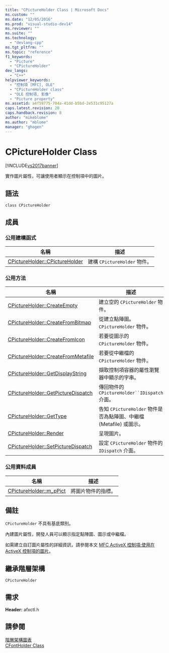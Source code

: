 ```yaml
---
title: "CPictureHolder Class | Microsoft Docs"
ms.custom: ""
ms.date: "12/05/2016"
ms.prod: "visual-studio-dev14"
ms.reviewer: ""
ms.suite: ""
ms.technology: 
  - "devlang-cpp"
ms.tgt_pltfrm: ""
ms.topic: "reference"
f1_keywords: 
  - "Picture"
  - "CPictureHolder"
dev_langs: 
  - "C++"
helpviewer_keywords: 
  - "控制項 [MFC], OLE"
  - "CPictureHolder class"
  - "OLE 控制項, 影像"
  - "Picture property"
ms.assetid: a4f59775-704a-41dd-b5bd-2e531c95127a
caps.latest.revision: 20
caps.handback.revision: 8
author: "mikeblome"
ms.author: "mblome"
manager: "ghogen"
---
```

# CPictureHolder Class
[!INCLUDE[vs2017banner](../../assembler/inline/includes/vs2017banner.md)]

實作圖片屬性，可讓使用者顯示在控制項中的圖片。  
  
## 語法  
  
```  
class CPictureHolder  
```  
  
## 成員  
  
### 公用建構函式  
  
|名稱|描述|  
|--------|--------|  
|[CPictureHolder::CPictureHolder](../Topic/CPictureHolder::CPictureHolder.md)|建構 `CPictureHolder` 物件。|  
  
### 公用方法  
  
|名稱|描述|  
|--------|--------|  
|[CPictureHolder::CreateEmpty](../Topic/CPictureHolder::CreateEmpty.md)|建立空的 `CPictureHolder` 物件。|  
|[CPictureHolder::CreateFromBitmap](../Topic/CPictureHolder::CreateFromBitmap.md)|從建立點陣圖。 `CPictureHolder` 物件。|  
|[CPictureHolder::CreateFromIcon](../Topic/CPictureHolder::CreateFromIcon.md)|若要從圖示的 `CPictureHolder` 物件。|  
|[CPictureHolder::CreateFromMetafile](../Topic/CPictureHolder::CreateFromMetafile.md)|若要從中繼檔的 `CPictureHolder` 物件。|  
|[CPictureHolder::GetDisplayString](../Topic/CPictureHolder::GetDisplayString.md)|擷取控制項容器的屬性瀏覽器中顯示的字串。|  
|[CPictureHolder::GetPictureDispatch](../Topic/CPictureHolder::GetPictureDispatch.md)|傳回物件的 `CPictureHolder``IDispatch` 介面。|  
|[CPictureHolder::GetType](../Topic/CPictureHolder::GetType.md)|告知 `CPictureHolder` 物件是否為點陣圖、中繼檔 \(Metafile\) 或圖示。|  
|[CPictureHolder::Render](../Topic/CPictureHolder::Render.md)|呈現圖片。|  
|[CPictureHolder::SetPictureDispatch](../Topic/CPictureHolder::SetPictureDispatch.md)|設定 `CPictureHolder` 物件的 `IDispatch` 介面。|  
  
### 公用資料成員  
  
|名稱|描述|  
|--------|--------|  
|[CPictureHolder::m\_pPict](../Topic/CPictureHolder::m_pPict.md)|將圖片物件的指標。|  
  
## 備註  
 `CPictureHolder` 不具有基底類別。  
  
 內建圖片屬性，開發人員可以顯示指定點陣圖、圖示或中繼檔。  
  
 如需建立自訂圖片屬性的詳細資訊，請參閱本文 [MFC ActiveX 控制項:使用在 ActiveX 控制項的圖片](../../mfc/mfc-activex-controls-using-pictures-in-an-activex-control.md)。  
  
## 繼承階層架構  
 `CPictureHolder`  
  
## 需求  
 **Header:** afxctl.h  
  
## 請參閱  
 [階層架構圖表](../../mfc/hierarchy-chart.md)   
 [CFontHolder Class](../../mfc/reference/cfontholder-class.md)